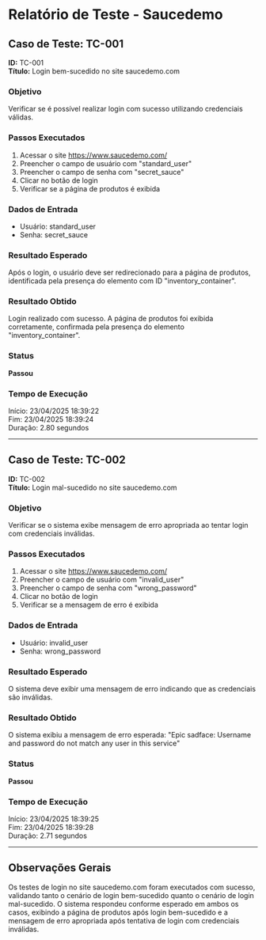 # Relatório de Teste - Saucedemo

## Caso de Teste: TC-001
**ID:** TC-001  
**Título:** Login bem-sucedido no site saucedemo.com

### Objetivo
Verificar se é possível realizar login com sucesso utilizando credenciais válidas.

### Passos Executados
1. Acessar o site https://www.saucedemo.com/
2. Preencher o campo de usuário com "standard_user"
3. Preencher o campo de senha com "secret_sauce"
4. Clicar no botão de login
5. Verificar se a página de produtos é exibida

### Dados de Entrada
- Usuário: standard_user
- Senha: secret_sauce

### Resultado Esperado
Após o login, o usuário deve ser redirecionado para a página de produtos, identificada pela presença do elemento com ID "inventory_container".

### Resultado Obtido
Login realizado com sucesso. A página de produtos foi exibida corretamente, confirmada pela presença do elemento "inventory_container".

### Status
**Passou**

### Tempo de Execução
Início: 23/04/2025 18:39:22  
Fim: 23/04/2025 18:39:24  
Duração: 2.80 segundos

---

## Caso de Teste: TC-002
**ID:** TC-002  
**Título:** Login mal-sucedido no site saucedemo.com

### Objetivo
Verificar se o sistema exibe mensagem de erro apropriada ao tentar login com credenciais inválidas.

### Passos Executados
1. Acessar o site https://www.saucedemo.com/
2. Preencher o campo de usuário com "invalid_user"
3. Preencher o campo de senha com "wrong_password"
4. Clicar no botão de login
5. Verificar se a mensagem de erro é exibida

### Dados de Entrada
- Usuário: invalid_user
- Senha: wrong_password

### Resultado Esperado
O sistema deve exibir uma mensagem de erro indicando que as credenciais são inválidas.

### Resultado Obtido
O sistema exibiu a mensagem de erro esperada: "Epic sadface: Username and password do not match any user in this service"

### Status
**Passou**

### Tempo de Execução
Início: 23/04/2025 18:39:25  
Fim: 23/04/2025 18:39:28  
Duração: 2.71 segundos

---

## Observações Gerais
Os testes de login no site saucedemo.com foram executados com sucesso, validando tanto o cenário de login bem-sucedido quanto o cenário de login mal-sucedido. O sistema respondeu conforme esperado em ambos os casos, exibindo a página de produtos após login bem-sucedido e a mensagem de erro apropriada após tentativa de login com credenciais inválidas.
